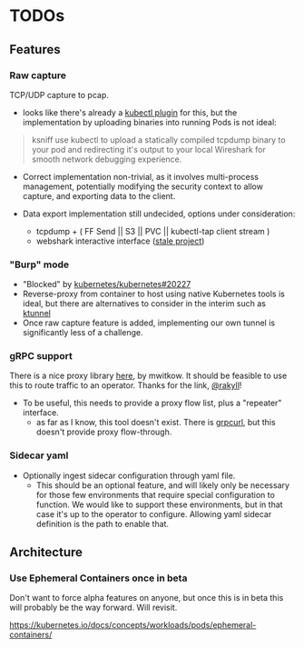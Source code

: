 # TODOs

## Features

### Raw capture

TCP/UDP capture to pcap.

* looks like there's already a [kubectl plugin](https://github.com/eldadru/ksniff)
for this, but the implementation by uploading binaries into running Pods is not ideal:

> ksniff use kubectl to upload a statically compiled tcpdump binary to your pod
> and redirecting it's output to your local Wireshark for smooth network debugging
> experience.

* Correct implementation non-trivial, as it involves multi-process management,
potentially modifying the security context to allow capture, and exporting data
to the client.

* Data export implementation still undecided, options under consideration:
  * tcpdump + ( FF Send || S3 || PVC || kubectl-tap client stream )
  * webshark interactive interface ([stale project](https://bitbucket.org/jwzawadzki/webshark/src))

### "Burp" mode

* "Blocked" by [kubernetes/kubernetes#20227](https://github.com/kubernetes/kubernetes/issues/20227)
* Reverse-proxy from container to host using native Kubernetes tools is ideal,
  but there are alternatives to consider in the interim such as [ktunnel](https://github.com/omrikiei/ktunnel)
* Once raw capture feature is added, implementing our own tunnel is significantly
less of a challenge.

### gRPC support

There is a nice proxy library [here](https://github.com/mwitkow/grpc-proxy), by mwitkow.
It should be feasible to use this to route traffic to an operator. Thanks for
the link, [@rakyll](https://github.com/rakyll)!

* To be useful, this needs to provide a proxy flow list, plus a "repeater" interface.
  * as far as I know, this tool doesn't exist. There is [grpcurl](https://github.com/fullstorydev/grpcurl),
  but this doesn't provide proxy flow-through.

### Sidecar yaml

* Optionally ingest sidecar configuration through yaml file.
  * This should be an optional feature, and will likely only be necessary for
  those few environments that require special configuration to function. We would
  like to support these environments, but in that case it's up to the operator
  to configure. Allowing yaml sidecar definition is the path to enable that.

## Architecture

### Use Ephemeral Containers once in beta

Don't want to force alpha features on anyone, but once this is in beta this will
probably be the way forward. Will revisit.

https://kubernetes.io/docs/concepts/workloads/pods/ephemeral-containers/
